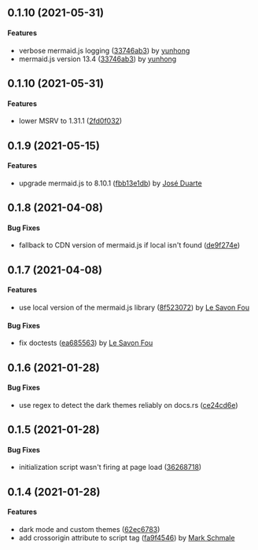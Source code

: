 <a name="0.1.10"></a>
## 0.1.10 (2021-05-31)


#### Features

*   verbose mermaid.js logging ([33746ab3](33746ab3)) by [yunhong](https://github.com/allenchou13)
*   mermaid.js version 13.4 ([33746ab3](33746ab3)) by [yunhong](https://github.com/allenchou13)

<a name="0.1.10"></a>
## 0.1.10 (2021-05-31)


#### Features

*   lower MSRV to 1.31.1 ([2fd0f032](2fd0f032))

<a name="0.1.9"></a>
## 0.1.9 (2021-05-15)

#### Features

*   upgrade mermaid.js to 8.10.1 ([fbb13e1db](fbb13e1db)) by [José Duarte](https://github.com/jmg-duarte)

<a name="0.1.8"></a>
## 0.1.8 (2021-04-08)

#### Bug Fixes

*   fallback to CDN version of mermaid.js if local isn't found ([de9f274e](de9f274e))

<a name="0.1.7"></a>
## 0.1.7 (2021-04-08)

#### Features

*   use local version of the mermaid.js library ([8f523072](8f523072)) by [Le Savon Fou](https://github.com/lesavonfou)

#### Bug Fixes

*   fix doctests ([ea685563](ea685563)) by [Le Savon Fou](https://github.com/lesavonfou)

<a name="0.1.6"></a>
## 0.1.6 (2021-01-28)


#### Bug Fixes

*   use regex to detect the dark themes reliably on docs.rs ([ce24cd6e](ce24cd6e))


<a name="0.1.5"></a>
## 0.1.5 (2021-01-28)


#### Bug Fixes

*   initialization script wasn't firing at page load ([36268718](36268718))


<a name="0.1.4"></a>
## 0.1.4 (2021-01-28)


#### Features

*   dark mode and custom themes ([62ec6783](62ec6783))
*   add crossorigin attribute to script tag ([fa9f4546](fa9f4546)) by [Mark Schmale](https://github.com/themasch)
